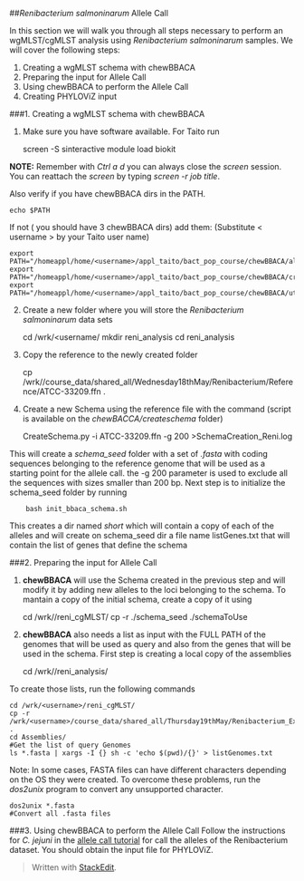 
##*Renibacterium salmoninarum* Allele Call

In this section we will walk you through all steps necessary to perform an wgMLST/cgMLST analysis using  *Renibacterium salmoninarum* samples. We will cover the following steps:

 1. Creating a wgMLST schema with chewBBACA
 2. Preparing the input for Allele Call
 3. Using chewBBACA to perform the Allele Call
 4. Creating PHYLOViZ input

###1. Creating a wgMLST schema with chewBBACA

1) Make sure you have software available. For Taito run

    screen -S <job title>
    sinteractive
    module load biokit
    
**NOTE:** Remember with *Ctrl a d* you can always close the *screen* session. You can reattach the *screen* by typing *screen -r job title*. 

Also verify if you have chewBBACA dirs in the PATH. 

    echo $PATH
    
If not ( you should have 3 chewBBACA dirs) add them: 
(Substitute < username > by your Taito user name)

    export PATH="/homeappl/home/<username>/appl_taito/bact_pop_course/chewBBACA/allelecall:$PATH"
    export PATH="/homeappl/home/<username>/appl_taito/bact_pop_course/chewBBACA/createschema:$PATH"
    export PATH="/homeappl/home/<username>/appl_taito/bact_pop_course/chewBBACA/utils:$PATH"
        
2) Create a new folder where you will store the *Renibacterium salmoninarum* data sets

    cd /wrk/<username/
    mkdir reni_analysis
    cd reni_analysis

3) Copy the reference to the newly created folder

    cp /wrk/<username>/course_data/shared_all/Wednesday18thMay/Renibacterium/Reference/ATCC-33209.ffn .

4) Create a new Schema using the reference file with the command (script is available on the *chewBACCA/createschema* folder)

    CreateSchema.py -i ATCC-33209.ffn -g 200 >SchemaCreation_Reni.log

This will create a *schema_seed* folder with a set of *.fasta* with coding sequences belonging to  the reference genome that will be used as a starting point for the allele call. the -g 200 parameter is used to exclude all the sequences with sizes smaller than 200 bp.
Next step is to initialize the schema_seed folder by running

	    bash init_bbaca_schema.sh
	    
This creates a dir named *short* which will contain a copy of each of the alleles and will create on schema_seed dir a file name listGenes.txt that will contain the list of genes that define the schema	   

###2. Preparing the input for Allele Call

1) **chewBBACA** will use the Schema created in the previous step and will modify it by adding new alleles to the loci belonging to the schema. To mantain a copy of the initial schema, create a copy of it using

    cd /wrk/<username>/reni_cgMLST/
    cp -r ./schema_seed ./schemaToUse

 
2) **chewBBACA** also needs a list as input with the FULL PATH of the genomes that will be used as query and also from the genes that will be used in the schema. First step is creating a local copy of the assemblies
		
	cd /wrk/<username>/reni_analysis/
	
To create those lists, run the following commands

    cd /wrk/<username>/reni_cgMLST/
    cp -r /wrk/<username>/course_data/shared_all/Thursday19thMay/Renibacterium_Example/Assemblies/ .
	cd Assemblies/
    #Get the list of query Genomes
    ls *.fasta | xargs -I {} sh -c 'echo $(pwd)/{}' > listGenomes.txt

Note: In some cases, FASTA files can have different characters depending on the OS they were created. To overcome these problems, run the *dos2unix* program to convert any unsupported character.

    dos2unix *.fasta
    #Convert all .fasta files

###3. Using chewBBACA to perform the Allele Call
Follow the instructions for *C. jejuni* in the [allele call tutorial](https://github.com/BacterialCommunitiesAndPopulation/Friday20thMay/blob/master/AlleleCallCjejuni.md) for call the alleles of the Renibacterium dataset. You should obtain the input file for PHYLOViZ.


> Written with [StackEdit](https://stackedit.io/).
